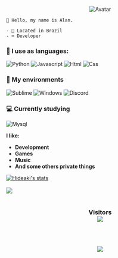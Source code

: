 <p align="center">
  <a>
<img src="https://media.discordapp.net/attachments/748969431669145712/769721994433658890/marshall.gif" alt="Avatar" style="border-radius: 50%%;">
  </a><br>
</p>

  
```
🎈 Hello, my name is Alan.

- 🏴󠁩󠁮󠁢󠁲󠁿 Located in Brazil
- ⌨️ Developer
```

### 💼 I use as languages:
![Python](https://img.shields.io/badge/-Python-blue?style=flat-square&logo=python&logoColor=white)
![Javascript](https://img.shields.io/badge/-Javascript-yellow?style=flat-square&logo=javascript&logoColor=white)
![Html](https://camo.githubusercontent.com/d1955a46310c59bb55250d86c071a900f022da48/68747470733a2f2f696d672e736869656c64732e696f2f62616467652f2d48544d4c352d4533344632363f7374796c653d666c61742d737175617265266c6f676f3d68746d6c35266c6f676f436f6c6f723d7768697465)
![Css](https://camo.githubusercontent.com/9efb1ebd5220b66c34f45fc1c20e85c06f0fd241/68747470733a2f2f696d672e736869656c64732e696f2f62616467652f2d435353332d3534394644453f7374796c653d666c61742d737175617265266c6f676f3d63737333266c6f676f436f6c6f723d7768697465)
<br>

### 💼 My environments
![Sublime](https://img.shields.io/badge/-Sublime-orange?style=flat-square&logo=sublime-text&logoColor=white)
![Windows](https://img.shields.io/badge/-Windows-00ADEF?style=flat-square&logo=windows&logoColor=white)
![Discord](https://img.shields.io/badge/-Discord-blue?style=flat-square&logo=discord&logoColor=white)
<br>

### 💻 Currently studying
![Mysql](https://img.shields.io/badge/mysql-004bff?style=flat-square&logo=mysql-text&logoColor=white)

**I like:**

- <strong>Development</strong>
- <strong>Games</strong>
- <strong>Music</strong>
- <strong>And some others private things</strong>


<a href="https://github.com/Marshall-Seven">
  <img align="center" src="https://github-readme-stats.vercel.app/api?username=Marshall-Seven&show_icons=true&include_all_commits=true&show_icons=true&title_color=fff&icon_color=79ff97&text_color=9f9f9f&bg_color=151515" alt="Hideaki's stats" />
</a>
<br><br>
<a href="https://github.com/Marshall-Seven?tab=repositories">
  <img align="center" src="https://github-readme-stats.vercel.app/api/top-langs/?username=Marshall-Seven&layout=compact&show_icons=true&title_color=fff&icon_color=79ff97&text_color=9f9f9f&bg_color=151515" />
</a>
<br>
<br>
<h3 align="center"> 
Visitors<br>
<img src="https://hgithub.glitch.me/count.svg" />
</h3>
<br>
<br>

<p align="center">
  <a href="https://github.com/ryo-ma/github-profile-trophy">
    <img align="center" src="https://github-profile-trophy.vercel.app/?username=Marshall-Seven&theme=gruvbox">
  </a>
</p>
